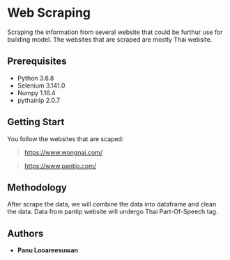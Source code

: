 # Web Scraping

Scraping the information from several website that could be furthur use for building model.
The websites that are scraped are mostly Thai website.

## Prerequisites

- Python 3.6.8
- Selenium 3.141.0
- Numpy 1.16.4
- pythainlp 2.0.7 

## Getting Start

You follow the websites that are scaped:
> https://www.wongnai.com/

> https://www.pantip.com/

## Methodology

After scrape the data, we will combine the data into dataframe and clean the data.
Data from pantip website will undergo Thai Part-Of-Speech tag.

## Authors

* **Panu Looareesuwan** 
